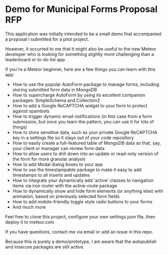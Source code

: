 # Demo for Municipal Forms Proposal RFP

This application was initially intended to be a small demo that accompanied a proposal I submitted for a pilot project.

However, it occurred to me that it might also be useful to the new Meteor developer who is looking for something slightly more
challenging than a leaderboard or to-do list app.

If you're a Meteor beginner, here are a few things you can learn with this app:

- How to use the popular AutoForm package to manage forms, including storing submitted form data in MongoDB
- How to supercharge AutoForm by using its excellent companion packages: SimpleSchema and Collection2
- How to add a Google ReCAPTCHA widget to your form to protect against spambots
- How to trigger dynamic email notifications (in this case from a form submission, but once you learn the pattern, you can use it for lots of things)
- How to store sensitive data, such as your private Google ReCAPTCHA key in a settings file so it stays out of your code repository
- How to easily create a full-featured table of MongoDB data so that, say, your client or manager can review form data
- How to allow users to drill down into an update or read-only version of the form for more granular analysis
- How to add Modal dialog boxes to your app
- How to use the timestampable package to make it easy to add timestamps to all inserts and updates
- How to integrate your dynamically add 'active' classes to navigation items via iron router with the active-route package
- How to dynamically show and hide form elements (or anything else) with animation, based on previously selected form fields
- How to add mobile-friendly toggle style radio buttons to your forms
- And much more

Feel free to clone this project, configure your own settings.json file, then deploy it to meteor.com

If you have questions, contact me via email or add an issue in this repo.

Because this is purely a demo/prototype, I am aware that the autopublish and insecure packages are still active.
